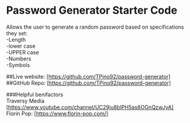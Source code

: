 # Password Generator Starter Code
Allows the user to generate a random password based on specifications they set:  
-Length  
-lower case  
-UPPER case  
-Numbers  
-Symbols  

##Live website: [https://github.com/TPino92/password-generator]  
##GitHub Repo: [https://github.com/TPino92/password-generator]  
      
###Helpful benifactors  
Traversy Media [https://www.youtube.com/channel/UC29ju8bIPH5as8OGnQzwJyA]  
Florin Pop: [https://www.florin-pop.com/]

